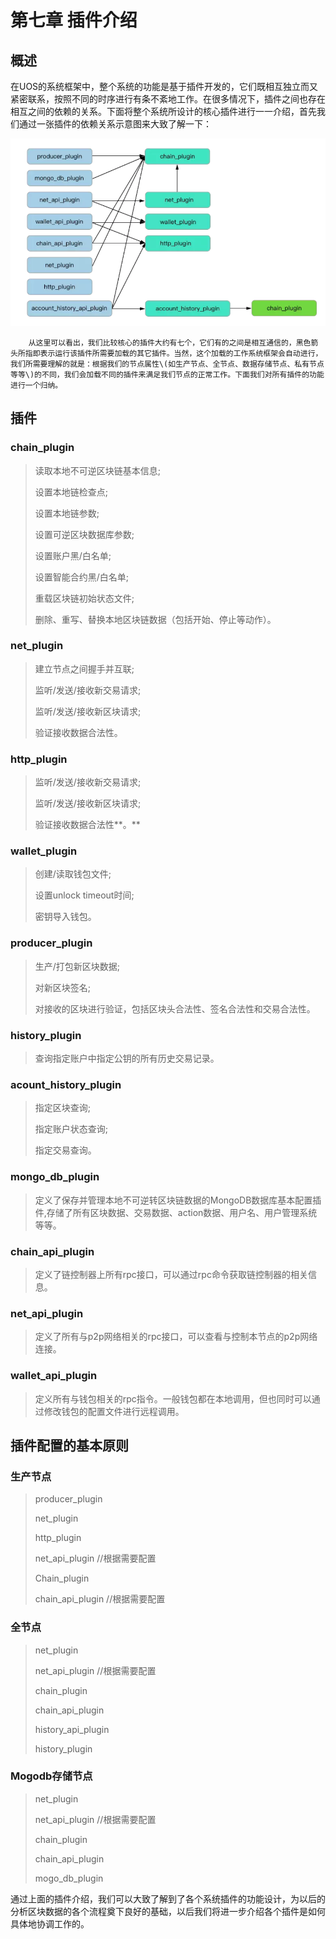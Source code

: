 # 第七章 插件介绍

## 概述

在UOS的系统框架中，整个系统的功能是基于插件开发的，它们既相互独立而又紧密联系，按照不同的时序进行有条不紊地工作。在很多情况下，插件之间也存在相互之间的依赖的关系。下面将整个系统所设计的核心插件进行一一介绍，首先我们通过一张插件的依赖关系示意图来大致了解一下：

![&#x63D2;&#x4EF6;](.gitbook/assets/plugins.png)

        从这里可以看出，我们比较核心的插件大约有七个，它们有的之间是相互通信的，黑色箭头所指即表示运行该插件所需要加载的其它插件。当然，这个加载的工作系统框架会自动进行，我们所需要理解的就是：根据我们的节点属性\(如生产节点、全节点、数据存储节点、私有节点等等\)的不同，我们会加载不同的插件来满足我们节点的正常工作。下面我们对所有插件的功能进行一个归纳。

## 插件

### **chain\_plugin**

> 读取本地不可逆区块链基本信息;
>
> 设置本地链检查点;
>
> 设置本地链参数;
>
> 设置可逆区块数据库参数;
>
> 设置账户黑/白名单;
>
> 设置智能合约黑/白名单;
>
> 重载区块链初始状态文件;
>
> 删除、重写、替换本地区块链数据（包括开始、停止等动作）。

### **net\_plugin**

> 建立节点之间握手并互联;
>
> 监听/发送/接收新交易请求;
>
> 监听/发送/接收新区块请求;
>
> 验证接收数据合法性。

### **http\_plugin**

> 监听/发送/接收新交易请求;
>
> 监听/发送/接收新区块请求;
>
> 验证接收数据合法性**。**

### **wallet\_plugin**

> 创建/读取钱包文件;
>
> 设置unlock timeout时间;
>
> 密钥导入钱包。

### **producer\_plugin**

> 生产/打包新区块数据;
>
> 对新区块签名;
>
> 对接收的区块进行验证，包括区块头合法性、签名合法性和交易合法性。

### **history\_plugin**

> 查询指定账户中指定公钥的所有历史交易记录。

### **acount\_history\_plugin**

> 指定区块查询;
>
> 指定账户状态查询;
>
> 指定交易查询。

### **mongo\_db\_plugin**

> 定义了保存并管理本地不可逆转区块链数据的MongoDB数据库基本配置插件,存储了所有区块数据、交易数据、action数据、用户名、用户管理系统等等。

### **chain\_api\_plugin**

> 定义了链控制器上所有rpc接口，可以通过rpc命令获取链控制器的相关信息。

### **net\_api\_plugin**

> 定义了所有与p2p网络相关的rpc接口，可以查看与控制本节点的p2p网络连接。

### **wallet\_api\_plugin**

> 定义所有与钱包相关的rpc指令。一般钱包都在本地调用，但也同时可以通过修改钱包的配置文件进行远程调用。

## **插件配置的基本原则**

### 生产节点

> producer\_plugin
>
> net\_plugin
>
> http\_plugin
>
> net\_api\_plugin           //根据需要配置
>
> Chain\_plugin
>
> chain\_api\_plugin     //根据需要配置

### 全节点

> net\_plugin
>
> net\_api\_plugin           //根据需要配置
>
> chain\_plugin
>
> chain\_api\_plugin
>
> history\_api\_plugin
>
> history\_plugin

### Mogodb存储节点

> net\_plugin
>
> net\_api\_plugin           //根据需要配置
>
> chain\_plugin
>
> chain\_api\_plugin
>
> mogo\_db\_plugin

通过上面的插件介绍，我们可以大致了解到了各个系统插件的功能设计，为以后的分析区块数据的各个流程奠下良好的基础，以后我们将进一步介绍各个插件是如何具体地协调工作的。

